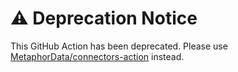 # ⚠️ Deprecation Notice

This GitHub Action has been deprecated. Please use [MetaphorData/connectors-action](https://github.com/MetaphorData/connectors-action) instead.

